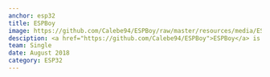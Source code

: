 ```yaml
---
anchor: esp32
title: ESPBoy
image: https://github.com/Calebe94/ESPBoy/raw/master/resources/media/ESPBoy.jpg?raw=true
desciption: <a href="https://github.com/Calebe94/ESPBoy">ESPBoy</a> is a portable console is(or must be) capable to emulate games from the 4º generation of game consoles (the portable ones) such as Sega Game Gear and Nintendo Game Boy and the 3º generation such as Sega Master System and Nintendo Entertainment System.
team: Single
date: August 2018
category: ESP32
---
```

